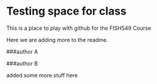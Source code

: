 # Testing space for class

This is a place to play with github for the FISH549 Course

Here we are adding more to the readme.

###author A

###author B



added some more stuff here

